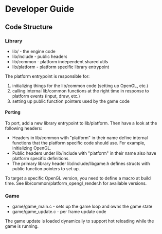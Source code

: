 # Developer Guide

## Code Structure

### Library

- lib/ - the engine code
- lib/include - public headers
- lib/common - platform independent shared utils
- lib/platform - platform specific library entrypoint

The platform entrypoint is responsible for:
1. initializing things for the lib/common code (setting up OpenGL, etc.)
2. calling internal lib/common functions at the right time in response to platform events (input, draw, etc.)
3. setting up public function pointers used by the game code

#### Porting

To port, add a new library entrypoint to lib/platform. Then have a look at the following headers:
- Headers in lib/common with "platform" in their name define internal functions
that the platform specific code should use. For example, initializing OpenGL.
- Public headers under lib/include with "platform" in their name also have platform specific definitions.
- The primary library header lib/include/libgame.h defines structs with public function pointers to set up.

To target a specific OpenGL version, you need to define a macro at build time. See lib/common/platform_opengl_render.h for available versions.

### Game

- game/game_main.c - sets up the game loop and owns the game state
- game/game_update.c - per frame update code

The game update is loaded dynamically to support hot reloading while the game is running.

